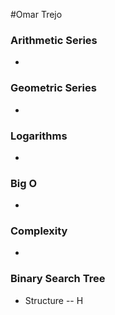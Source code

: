 #Omar Trejo

### Arithmetic Series 

-

### Geometric Series

-

### Logarithms

-

### Big O

-

### Complexity

-

### Binary Search Tree

- Structure
-- H
